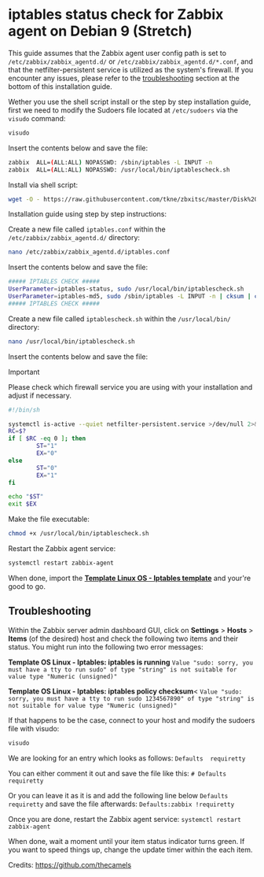 iptables status check for Zabbix agent on Debian 9 (Stretch)
======

This guide assumes that the Zabbix agent user config path is set to `/etc/zabbix/zabbix_agentd.d/` or `/etc/zabbix/zabbix_agentd.d/*.conf`, and that the netfilter-persistent service is utilized as the system's firewall. If you encounter any issues, please refer to the [troubleshooting](#troubleshooting) section at the bottom of this installation guide.

Wether you use the shell script install or the step by step installation guide, first we need to modify the Sudoers file located at `/etc/sudoers` via the `visudo` command:
```bash
visudo
```

Insert the contents below and save the file:
```bash
zabbix  ALL=(ALL:ALL) NOPASSWD: /sbin/iptables -L INPUT -n
zabbix  ALL=(ALL:ALL) NOPASSWD: /usr/local/bin/iptablescheck.sh
```

Install via shell script:

```bash
wget -O - https://raw.githubusercontent.com/tkne/zbxitsc/master/Disk%20IO/Debian9/Shell%20Script/iptablescheck_install.sh | bash
```

Installation guide using step by step instructions:

Create a new file called `iptables.conf` within the `/etc/zabbix/zabbix_agentd.d/` directory:
```bash
nano /etc/zabbix/zabbix_agentd.d/iptables.conf
```

Insert the contents below and save the file:
```bash
##### IPTABLES CHECK #####
UserParameter=iptables-status, sudo /usr/local/bin/iptablescheck.sh
UserParameter=iptables-md5, sudo /sbin/iptables -L INPUT -n | cksum | cut -d " " -f 1
##### IPTABLES CHECK #####
```

Create a new file called `iptablescheck.sh` within the `/usr/local/bin/` directory:
```bash
nano /usr/local/bin/iptablescheck.sh
```

Insert the contents below and save the file:
> [!IMPORTANT]
> Please check which firewall service you are using with your installation and adjust if necessary.
```bash
#!/bin/sh

systemctl is-active --quiet netfilter-persistent.service >/dev/null 2>&1
RC=$?
if [ $RC -eq 0 ]; then
        ST="1"
        EX="0"
else
        ST="0"
        EX="1"
fi

echo "$ST"
exit $EX
```

Make the file executable:
```bash
chmod +x /usr/local/bin/iptablescheck.sh
```

Restart the Zabbix agent service:
```bash
systemctl restart zabbix-agent
```

When done, import the [**Template Linux OS - Iptables template**](https://github.com/tkne/zbxitsc/blob/master/Iptables/Template/Template%20Linux%20OS%20-%20Iptables.xml) and your're good to go.


## Troubleshooting

Within the Zabbix server admin dashboard GUI, click on **Settings** > **Hosts** > **Items** (of the desired) host and check the following two items and their status. You might run into the following two error messages:

**Template OS Linux - Iptables: iptables is running**
`Value "sudo: sorry, you must have a tty to run sudo" of type "string" is not suitable for value type "Numeric (unsigned)"`

**Template OS Linux - Iptables: iptables policy checksum**<
`Value "sudo: sorry, you must have a tty to run sudo 1234567890" of type "string" is not suitable for value type "Numeric (unsigned)"`

If that happens to be the case, connect to your host and modify the sudoers file with visudo:</br>
```bash
visudo
```

We are looking for an entry which looks as follows:
`Defaults  requiretty`

You can either comment it out and save the file like this:
`# Defaults  requiretty`

Or you can leave it as it is and add the following line below `Defaults  requiretty` and save the file afterwards:
`Defaults:zabbix !requiretty`

Once you are done, restart the Zabbix agent service:
`systemctl restart zabbix-agent`

When done, wait a moment until your item status indicator turns green. If you want to speed things up, change the update timer within the each item.

Credits: https://github.com/thecamels